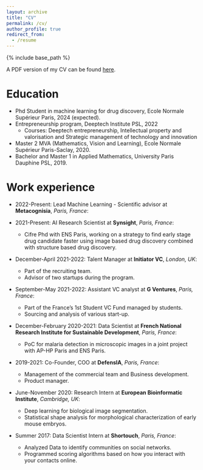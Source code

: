 ```yaml
---
layout: archive
title: "CV"
permalink: /cv/
author_profile: true
redirect_from:
  - /resume
---
```


{% include base_path %}

A PDF version of my CV can be found [here](/files/CV.pdf).

Education
======
 
* Phd Student in machine learning for drug discovery, Ecole Normale Supérieur Paris, 2024 (expected).
* Entrepreneurship program, Deeptech Institute PSL, 2022
  * Courses: Deeptech entrepreneurship, Intellectual property and valorisation and Strategic management of technology and innovation 
* Master 2 MVA (Mathematics, Vision and Learning), Ecole Normale Supérieur Paris-Saclay, 2020.
* Bachelor and Master 1 in Applied Mathematics, University Paris Dauphine PSL, 2019.

Work experience
======
* 2022-Present: Lead Machine Learning - Scientific advisor at **Metacognisia**, *Paris, France*:
 
* 2021-Present: AI Research Scientist at **Synsight**, *Paris, France*:
  * Cifre Phd with ENS Paris, working on a strategy to find early stage drug candidate faster using image based drug discovery combined with structure based drug discovery.

* December-April 2021-2022: Talent Manager at **Initiator VC**, *London, UK*:
  * Part of the recruiting team.
  * Advisor of two startups during the program.  

* September-May 2021-2022: Assistant VC analyst at **G Ventures**, *Paris, France*:
  * Part of the France’s 1st Student VC Fund managed by students.
  * Sourcing and analysis of various start-up.  
 
* December-February 2020-2021: Data Scientist at **French National Research Institute for Sustainable Development**, *Paris, France*:
  * PoC for malaria detection in microscopic images in a joint project with AP-HP Paris and ENS Paris. 

* 2019-2021: Co-Founder, COO at **DefensIA**, *Paris, France*:
  * Management of the commercial team and Business development. 
  * Product manager.

* June-November 2020: Research Intern at **European Bioinformatic Institute**, *Cambridge, UK*:
  * Deep learning for biological image segmentation.
  * Statistical shape analysis for morphological characterization of early mouse embryos.

* Summer 2017: Data Scientist Intern at **Shortouch**, *Paris, France*:
  * Analyzed Data to identify communities on social networks.
  * Programmed scoring algorithms based on how you interact with your contacts online.



